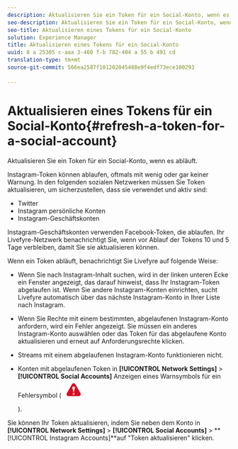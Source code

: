 ```yaml
---
description: Aktualisieren Sie ein Token für ein Social-Konto, wenn es abläuft.
seo-description: Aktualisieren Sie ein Token für ein Social-Konto, wenn es abläuft.
seo-title: Aktualisieren eines Tokens für ein Social-Konto
solution: Experience Manager
title: Aktualisieren eines Tokens für ein Social-Konto
uuid: 8 a 25305 c-aaa 3-460 f-b 782-404 a 55 b 491 cd
translation-type: tm+mt
source-git-commit: 566ea2587f101202045488e9f4edf73ece100293

---
```



# Aktualisieren eines Tokens für ein Social-Konto{#refresh-a-token-for-a-social-account}

Aktualisieren Sie ein Token für ein Social-Konto, wenn es abläuft.

Instagram-Token können ablaufen, oftmals mit wenig oder gar keiner Warnung. In den folgenden sozialen Netzwerken müssen Sie Token aktualisieren, um sicherzustellen, dass sie verwendet und aktiv sind:

* Twitter
* Instagram persönliche Konten
* Instagram-Geschäftskonten

Instagram-Geschäftskonten verwenden Facebook-Token, die ablaufen. Ihr Livefyre-Netzwerk benachrichtigt Sie, wenn vor Ablauf der Tokens 10 und 5 Tage verbleiben, damit Sie sie aktualisieren können.

Wenn ein Token abläuft, benachrichtigt Sie Livefyre auf folgende Weise:

* Wenn Sie nach Instagram-Inhalt suchen, wird in der linken unteren Ecke ein Fenster angezeigt, das darauf hinweist, dass Ihr Instagram-Token abgelaufen ist. Wenn Sie andere Instagram-Konten einrichten, sucht Livefyre automatisch über das nächste Instagram-Konto in Ihrer Liste nach Instagram.
* Wenn Sie Rechte mit einem bestimmten, abgelaufenen Instagram-Konto anfordern, wird ein Fehler angezeigt. Sie müssen ein anderes Instagram-Konto auswählen oder das Token für das abgelaufene Konto aktualisieren und erneut auf Anforderungsrechte klicken.
* Streams mit einem abgelaufenen Instagram-Konto funktionieren nicht.
* Konten mit abgelaufenen Token in **[!UICONTROL Network Settings]** > **[!UICONTROL Social Accounts]** Anzeigen eines Warnsymbols für ein Fehlersymbol ( ![](assets/warningError.png)

   ).

Sie können Ihr Token aktualisieren, indem Sie neben dem Konto in **[!UICONTROL Network Settings]** > **[!UICONTROL Social Accounts]** > **[!UICONTROL Instagram Accounts]**auf "Token aktualisieren" klicken.
